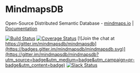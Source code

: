 # MindmapsDB
Open-Source Distributed Semantic Database - [mindmaps.io](http://mindmaps.io) | [Documentation](https://mindmaps.io/pages/index.html)

[![Build Status](https://travis-ci.org/mindmapsdb/mindmapsdb.svg?branch=internal)](https://travis-ci.org/mindmapsdb/mindmapsdb)
[![Coverage Status](https://coveralls.io/repos/github/mindmapsdb/mindmapsdb/badge.svg?branch=master)](https://coveralls.io/github/mindmapsdb/mindmapsdb?branch=master)
[![Join the chat at https://gitter.im/mindmapsdb/mindmapsdb](https://badges.gitter.im/mindmapsdb/mindmapsdb.svg)](https://gitter.im/mindmapsdb/mindmapsdb?utm_source=badge&utm_medium=badge&utm_campaign=pr-badge&utm_content=badge)
[![Slack Status](http://mindmaps-slackin.herokuapp.com/badge.svg)](http://mindmaps-slackin.herokuapp.com/)
